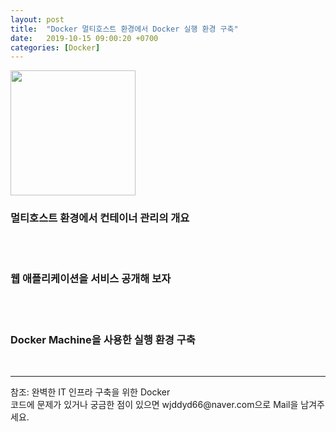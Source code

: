 ```yaml
---
layout: post
title:  "Docker 멀티호스트 환경에서 Docker 실행 환경 구축"
date:   2019-10-15 09:00:20 +0700
categories: [Docker]
---
```

<link rel = "stylesheet" href ="/static/css/bootstrap.min.css">
<div><img src="https://raw.githubusercontent.com/wjddyd66/wjddyd66.github.io/master/static/img/Docker/d_4.PNG" height="200" width="200" /></div>

### 멀티호스트 환경에서 컨테이너 관리의 개요

<br><br>

### 웹 애플리케이션을 서비스 공개해 보자

<br><br>

### Docker Machine을 사용한 실행 환경 구축

<br>
<hr>
참조: 완벽한 IT 인프라 구축을 위한 Docker<br>
코드에 문제가 있거나 궁금한 점이 있으면 wjddyd66@naver.com으로  Mail을 남겨주세요.